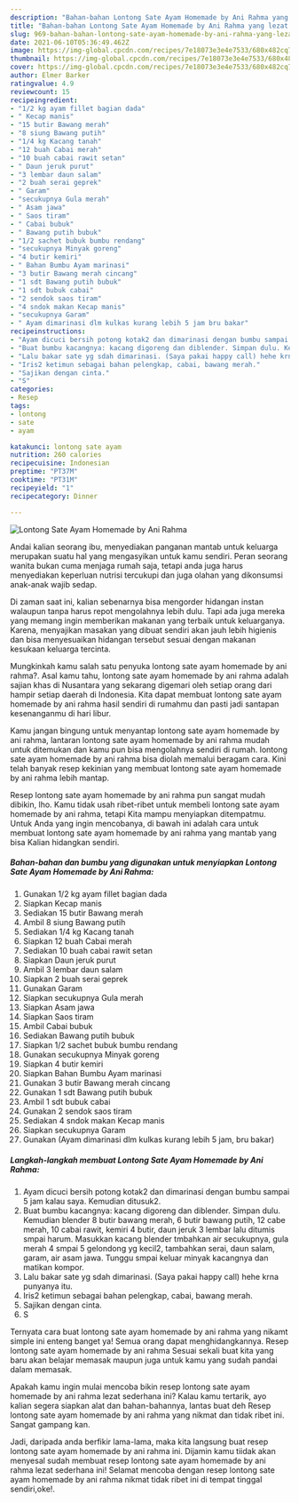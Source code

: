 ```yaml
---
description: "Bahan-bahan Lontong Sate Ayam Homemade by Ani Rahma yang lezat Untuk Jualan"
title: "Bahan-bahan Lontong Sate Ayam Homemade by Ani Rahma yang lezat Untuk Jualan"
slug: 969-bahan-bahan-lontong-sate-ayam-homemade-by-ani-rahma-yang-lezat-untuk-jualan
date: 2021-06-10T05:36:49.462Z
image: https://img-global.cpcdn.com/recipes/7e18073e3e4e7533/680x482cq70/lontong-sate-ayam-homemade-by-ani-rahma-foto-resep-utama.jpg
thumbnail: https://img-global.cpcdn.com/recipes/7e18073e3e4e7533/680x482cq70/lontong-sate-ayam-homemade-by-ani-rahma-foto-resep-utama.jpg
cover: https://img-global.cpcdn.com/recipes/7e18073e3e4e7533/680x482cq70/lontong-sate-ayam-homemade-by-ani-rahma-foto-resep-utama.jpg
author: Elmer Barker
ratingvalue: 4.9
reviewcount: 15
recipeingredient:
- "1/2 kg ayam fillet bagian dada"
- " Kecap manis"
- "15 butir Bawang merah"
- "8 siung Bawang putih"
- "1/4 kg Kacang tanah"
- "12 buah Cabai merah"
- "10 buah cabai rawit setan"
- " Daun jeruk purut"
- "3 lembar daun salam"
- "2 buah serai geprek"
- " Garam"
- "secukupnya Gula merah"
- " Asam jawa"
- " Saos tiram"
- " Cabai bubuk"
- " Bawang putih bubuk"
- "1/2 sachet bubuk bumbu rendang"
- "secukupnya Minyak goreng"
- "4 butir kemiri"
- " Bahan Bumbu Ayam marinasi"
- "3 butir Bawang merah cincang"
- "1 sdt Bawang putih bubuk"
- "1 sdt bubuk cabai"
- "2 sendok saos tiram"
- "4 sndok makan Kecap manis"
- "secukupnya Garam"
- " Ayam dimarinasi dlm kulkas kurang lebih 5 jam bru bakar"
recipeinstructions:
- "Ayam dicuci bersih potong kotak2 dan dimarinasi dengan bumbu sampai 5 jam kalau saya. Kemudian ditusuk2."
- "Buat bumbu kacangnya: kacang digoreng dan diblender. Simpan dulu. Kemudian blender 8 butir bawang merah, 6 butir bawang putih, 12 cabe merah, 10 cabai rawit, kemiri 4 butir, daun jeruk 3 lembar lalu ditumis smpai harum. Masukkan kacang blender tmbahkan air secukupnya, gula merah 4 smpai 5 gelondong yg kecil2, tambahkan serai, daun salam, garam, air asam jawa. Tunggu smpai keluar minyak kacangnya dan matikan kompor."
- "Lalu bakar sate yg sdah dimarinasi. (Saya pakai happy call) hehe krna punyanya itu."
- "Iris2 ketimun sebagai bahan pelengkap, cabai, bawang merah."
- "Sajikan dengan cinta."
- "S"
categories:
- Resep
tags:
- lontong
- sate
- ayam

katakunci: lontong sate ayam 
nutrition: 260 calories
recipecuisine: Indonesian
preptime: "PT37M"
cooktime: "PT31M"
recipeyield: "1"
recipecategory: Dinner

---
```



![Lontong Sate Ayam Homemade by Ani Rahma](https://img-global.cpcdn.com/recipes/7e18073e3e4e7533/680x482cq70/lontong-sate-ayam-homemade-by-ani-rahma-foto-resep-utama.jpg)

Andai kalian seorang ibu, menyediakan panganan mantab untuk keluarga merupakan suatu hal yang mengasyikan untuk kamu sendiri. Peran seorang  wanita bukan cuma menjaga rumah saja, tetapi anda juga harus menyediakan keperluan nutrisi tercukupi dan juga olahan yang dikonsumsi anak-anak wajib sedap.

Di zaman  saat ini, kalian sebenarnya bisa mengorder hidangan instan walaupun tanpa harus repot mengolahnya lebih dulu. Tapi ada juga mereka yang memang ingin memberikan makanan yang terbaik untuk keluarganya. Karena, menyajikan masakan yang dibuat sendiri akan jauh lebih higienis dan bisa menyesuaikan hidangan tersebut sesuai dengan makanan kesukaan keluarga tercinta. 



Mungkinkah kamu salah satu penyuka lontong sate ayam homemade by ani rahma?. Asal kamu tahu, lontong sate ayam homemade by ani rahma adalah sajian khas di Nusantara yang sekarang digemari oleh setiap orang dari hampir setiap daerah di Indonesia. Kita dapat membuat lontong sate ayam homemade by ani rahma hasil sendiri di rumahmu dan pasti jadi santapan kesenanganmu di hari libur.

Kamu jangan bingung untuk menyantap lontong sate ayam homemade by ani rahma, lantaran lontong sate ayam homemade by ani rahma mudah untuk ditemukan dan kamu pun bisa mengolahnya sendiri di rumah. lontong sate ayam homemade by ani rahma bisa diolah memalui beragam cara. Kini telah banyak resep kekinian yang membuat lontong sate ayam homemade by ani rahma lebih mantap.

Resep lontong sate ayam homemade by ani rahma pun sangat mudah dibikin, lho. Kamu tidak usah ribet-ribet untuk membeli lontong sate ayam homemade by ani rahma, tetapi Kita mampu menyiapkan ditempatmu. Untuk Anda yang ingin mencobanya, di bawah ini adalah cara untuk membuat lontong sate ayam homemade by ani rahma yang mantab yang bisa Kalian hidangkan sendiri.

<!--inarticleads1-->

##### Bahan-bahan dan bumbu yang digunakan untuk menyiapkan Lontong Sate Ayam Homemade by Ani Rahma:

1. Gunakan 1/2 kg ayam fillet bagian dada
1. Siapkan  Kecap manis
1. Sediakan 15 butir Bawang merah
1. Ambil 8 siung Bawang putih
1. Sediakan 1/4 kg Kacang tanah
1. Siapkan 12 buah Cabai merah
1. Sediakan 10 buah cabai rawit setan
1. Siapkan  Daun jeruk purut
1. Ambil 3 lembar daun salam
1. Siapkan 2 buah serai geprek
1. Gunakan  Garam
1. Siapkan secukupnya Gula merah
1. Siapkan  Asam jawa
1. Siapkan  Saos tiram
1. Ambil  Cabai bubuk
1. Sediakan  Bawang putih bubuk
1. Siapkan 1/2 sachet bubuk bumbu rendang
1. Gunakan secukupnya Minyak goreng
1. Siapkan 4 butir kemiri
1. Siapkan  Bahan Bumbu Ayam marinasi
1. Gunakan 3 butir Bawang merah cincang
1. Gunakan 1 sdt Bawang putih bubuk
1. Ambil 1 sdt bubuk cabai
1. Gunakan 2 sendok saos tiram
1. Sediakan 4 sndok makan Kecap manis
1. Siapkan secukupnya Garam
1. Gunakan  (Ayam dimarinasi dlm kulkas kurang lebih 5 jam, bru bakar)




<!--inarticleads2-->

##### Langkah-langkah membuat Lontong Sate Ayam Homemade by Ani Rahma:

1. Ayam dicuci bersih potong kotak2 dan dimarinasi dengan bumbu sampai 5 jam kalau saya. Kemudian ditusuk2.
1. Buat bumbu kacangnya: kacang digoreng dan diblender. Simpan dulu. Kemudian blender 8 butir bawang merah, 6 butir bawang putih, 12 cabe merah, 10 cabai rawit, kemiri 4 butir, daun jeruk 3 lembar lalu ditumis smpai harum. Masukkan kacang blender tmbahkan air secukupnya, gula merah 4 smpai 5 gelondong yg kecil2, tambahkan serai, daun salam, garam, air asam jawa. Tunggu smpai keluar minyak kacangnya dan matikan kompor.
1. Lalu bakar sate yg sdah dimarinasi. (Saya pakai happy call) hehe krna punyanya itu.
1. Iris2 ketimun sebagai bahan pelengkap, cabai, bawang merah.
1. Sajikan dengan cinta.
1. S




Ternyata cara buat lontong sate ayam homemade by ani rahma yang nikamt simple ini enteng banget ya! Semua orang dapat menghidangkannya. Resep lontong sate ayam homemade by ani rahma Sesuai sekali buat kita yang baru akan belajar memasak maupun juga untuk kamu yang sudah pandai dalam memasak.

Apakah kamu ingin mulai mencoba bikin resep lontong sate ayam homemade by ani rahma lezat sederhana ini? Kalau kamu tertarik, ayo kalian segera siapkan alat dan bahan-bahannya, lantas buat deh Resep lontong sate ayam homemade by ani rahma yang nikmat dan tidak ribet ini. Sangat gampang kan. 

Jadi, daripada anda berfikir lama-lama, maka kita langsung buat resep lontong sate ayam homemade by ani rahma ini. Dijamin kamu tiidak akan menyesal sudah membuat resep lontong sate ayam homemade by ani rahma lezat sederhana ini! Selamat mencoba dengan resep lontong sate ayam homemade by ani rahma nikmat tidak ribet ini di tempat tinggal sendiri,oke!.

